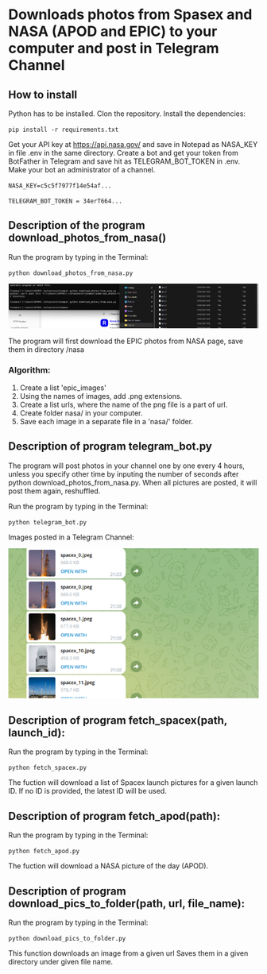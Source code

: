# Downloads photos from Spasex and NASA (APOD and EPIC) to your computer and post in Telegram Channel

## How to install
Python has to be installed.
Clon the repository.
Install the dependencies:

`pip install -r requirements.txt`

Get your API key at https://api.nasa.gov/ and 
save in Notepad as NASA_KEY in file .env in the same directory.
Create a bot and get your token from BotFather in Telegram and save 
hit as TELEGRAM_BOT_TOKEN in .env. 
Make your bot an administrator of a channel.


`NASA_KEY=c5c5f7977f14e54af...`

`TELEGRAM_BOT_TOKEN = 34erT664...`


## Description of the program download_photos_from_nasa()

Run the program by typing in the Terminal: 

`python download_photos_from_nasa.py`

![code on command line](/2023-02-16.png)

The program will first download the EPIC photos from NASA page, save them in directory /nasa 

### Algorithm:

1. Create a list 'epic_images'
2. Using the names of images, add .png extensions.
3. Create a list urls, where the name of the png file is a part of url.
4. Create folder nasa/ in your computer.
5. Save each image in a separate file in a 'nasa/' folder.


## Description of program telegram_bot.py

The program will post photos in your channel one by one every 4 hours, unless you specify other time by inputing the number of seconds 
after python download_photos_from_nasa.py. When all pictures are posted, it will post them again, reshuffled.

Run the program by typing in the Terminal: 

`python telegram_bot.py`

Images posted in a Telegram Channel:

![View in your telegram channel](/2023-02-271.png)


## Description of program fetch_spacex(path, launch_id):

Run the program by typing in the Terminal: 

`python fetch_spacex.py`

The fuction will download a list of Spacex launch pictures for a given launch ID. If no ID is provided, the latest ID will be used.

## Description of program fetch_apod(path):

Run the program by typing in the Terminal: 

`python fetch_apod.py`

The fuction will download a NASA picture of the day (APOD).


## Description of program download_pics_to_folder(path, url, file_name):

Run the program by typing in the Terminal: 

`python download_pics_to_folder.py`

This function downloads an image from a given url
Saves them in a given directory under given file name.



